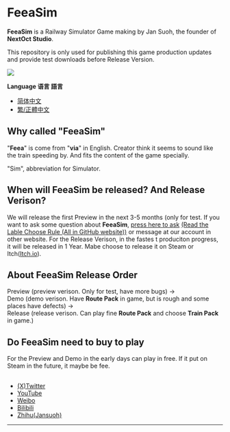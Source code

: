 # FeeaSim

**FeeaSim** is a Railway Simulator Game making by Jan Suoh, the founder of **NextOct Studio**.

This repository is only used for publishing this game production updates and provide test downloads before Release Version.

![](https://i0.hdslb.com/bfs/new_dyn/watermark/793cec0c9dd8844ccf72696171864abb3546637144165029.png)

**Language 语言 語言**
  
- [简体中文](https://github.com/Jansuoh/FeeaSim/blob/main/README_ZH-HANS.md)
- [繁/正體中文](https://github.com/Jansuoh/FeeaSim/blob/main/README_ZH-HANT.md)

## Why called "FeeaSim"

"**Feea**" is come from "**via**" in English. Creator think it seems to sound like the train speeding by. And fits the content of the game specially.  

"Sim", abbreviation for Simulator.

## When will FeeaSim be released? And Release Verison?

We will release the first Preview in the next 3-5 months (only for test. If you want to ask some question about **FeeaSim**, [press here to ask](https://github.com/Jansuoh/FeeaSim/issues/new) [(Read the Lable Choose Rule (All in GitHub website))](https://github.com/Jansuoh/FeeaSim/blob/main/RULE_ISSUES.md) or message at our account in other website. For the Release Verison, in the fastes t produciton progress, it will be released in 1 Year. Mabe choose to release it on Steam or Itch([Itch.io](http://itch.io)).

## About FeeaSim Release Order

Preview (preview verison. Only for test, have more bugs) →  
Demo (demo verison. Have **Route Pack** in game, but is rough and some places have defects) →  
Release (release verison. Can play fine **Route Pack** and choose **Train Pack** in game.)

## Do FeeaSim need to buy to play

For the Preview and Demo in the early days can play in free. If it put on Steam in the future, it maybe be fee. 


##

- [(X)Twitter](http://twitter.com/NextOctStudio)
- [YouTube](http://www.youtube.com/@NextOctStudio)
- [Weibo](https://weibo.com/u/7906018667)
- [Bilibili](https://space.bilibili.com/3546637144165029)
- [Zhihu(Jansuoh)](https://www.zhihu.com/people/e-yes-71)


----------
